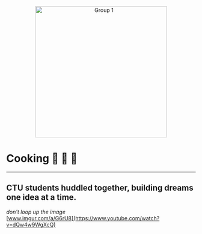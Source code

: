 <div align="center">
  <img src="https://github.com/user-attachments/assets/0d053b28-6e68-4ede-92b9-148c8fe73449" alt="Group 1" width="350" /> 
</div>


# Cooking 🧪 🫧 🫧
---------
**CTU students huddled together, building dreams one idea at a time.**
---------

*don't loop up the image* <br>
[www.imgur.com/a/G6rU8](https://www.youtube.com/watch?v=dQw4w9WgXcQ)

